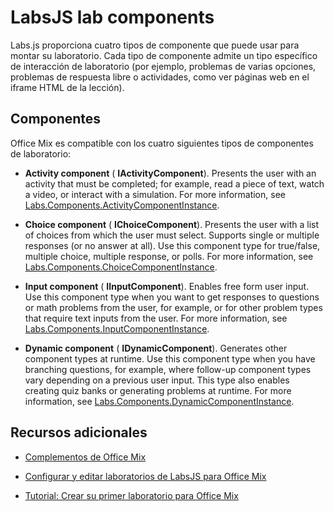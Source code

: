 
# LabsJS lab components

Labs.js proporciona cuatro tipos de componente que puede usar para montar su laboratorio. Cada tipo de componente admite un tipo específico de interacción de laboratorio (por ejemplo, problemas de varias opciones, problemas de respuesta libre o actividades, como ver páginas web en el iframe HTML de la lección).

## Componentes

Office Mix es compatible con los cuatro siguientes tipos de componentes de laboratorio: 


-  **Activity component** ( **IActivityComponent**). Presents the user with an activity that must be completed; for example, read a piece of text, watch a video, or interact with a simulation. For more information, see [Labs.Components.ActivityComponentInstance](../../../reference/office-mix/labs.components.activitycomponentinstance.md).
    
-  **Choice component** ( **IChoiceComponent**). Presents the user with a list of choices from which the user must select. Supports single or multiple responses (or no answer at all). Use this component type for true/false, multiple choice, multiple response, or polls. For more information, see [Labs.Components.ChoiceComponentInstance](../../../reference/office-mix/labs.components.choicecomponentinstance.md).
    
-  **Input component** ( **IInputComponent**). Enables free form user input. Use this component type when you want to get responses to questions or math problems from the user, for example, or for other problem types that require text inputs from the user. For more information, see [Labs.Components.InputComponentInstance](../../../reference/office-mix/labs.components.inputcomponentinstance.md).
    
-  **Dynamic component** ( **IDynamicComponent**). Generates other component types at runtime. Use this component type when you have branching questions, for example, where follow-up component types vary depending on a previous user input. This type also enables creating quiz banks or generating problems at runtime. For more information, see [Labs.Components.DynamicComponentInstance](../../../reference/office-mix/labs.components.dynamiccomponentinstance.md).
    

## Recursos adicionales



- [Complementos de Office Mix](../../powerpoint/office-mix/office-mix-add-ins.md)
    
- [Configurar y editar laboratorios de LabsJS para Office Mix](../../powerpoint/office-mix/configuring-and-editing-labsjs-labs-for-office-mix.md)
    
- [Tutorial: Crear su primer laboratorio para Office Mix](../../powerpoint/office-mix/creating-your-first-lab-for-office-mix.md#walkthrough-creating-your-first-lab-for-office-mix)
    

